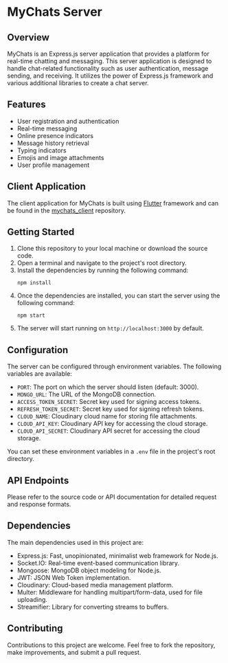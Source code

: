 # MyChats Server

## Overview
MyChats is an Express.js server application that provides a platform for real-time chatting and messaging. This server application is designed to handle chat-related functionality such as user authentication, message sending, and receiving. It utilizes the power of Express.js framework and various additional libraries to create a chat server.

## Features
- User registration and authentication
- Real-time messaging
- Online presence indicators
- Message history retrieval
- Typing indicators
- Emojis and image attachments
- User profile management

## Client Application
The client application for MyChats is built using [Flutter](https://flutter.dev/) framework and can be found in the [mychats_client](https://github.com/hardikroongta8/mychats_client) repository.

## Getting Started
1. Clone this repository to your local machine or download the source code.
2. Open a terminal and navigate to the project's root directory.
3. Install the dependencies by running the following command:
   ```
   npm install
   ```
4. Once the dependencies are installed, you can start the server using the following command:
   ```
   npm start
   ```
5. The server will start running on `http://localhost:3000` by default.

## Configuration
The server can be configured through environment variables. The following variables are available:

- `PORT`: The port on which the server should listen (default: 3000).
- `MONGO_URL`: The URL of the MongoDB connection.
- `ACCESS_TOKEN_SECRET`: Secret key used for signing access tokens.
- `REFRESH_TOKEN_SECRET`: Secret key used for signing refresh tokens.
- `CLOUD_NAME`: Cloudinary cloud name for storing file attachments.
- `CLOUD_API_KEY`: Cloudinary API key for accessing the cloud storage.
- `CLOUD_API_SECRET`: Cloudinary API secret for accessing the cloud storage.

You can set these environment variables in a `.env` file in the project's root directory.

## API Endpoints
Please refer to the source code or API documentation for detailed request and response formats.

## Dependencies
The main dependencies used in this project are:
- Express.js: Fast, unopinionated, minimalist web framework for Node.js.
- Socket.IO: Real-time event-based communication library.
- Mongoose: MongoDB object modeling for Node.js.
- JWT: JSON Web Token implementation.
- Cloudinary: Cloud-based media management platform.
- Multer: Middleware for handling multipart/form-data, used for file uploading.
- Streamifier: Library for converting streams to buffers.

## Contributing
Contributions to this project are welcome. Feel free to fork the repository, make improvements, and submit a pull request.
